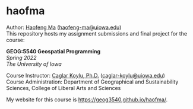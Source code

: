 # haofma
Author: [Haofeng Ma](https://clas.uiowa.edu/polisci/people/haofeng-ma) (haofeng-ma@uiowa.edu)
<br>This repository hosts my assignment submissions and final project for the course:

**GEOG:5540 Geospatial Programming**
<br>*Spring 2022*
<br>*The University of Iowa*


Course Instructor: [Caglar Koylu, Ph.D.](https://clas.uiowa.edu/geography/people/caglar-koylu) (caglar-koylu@uiowa.edu)
<br>Course Administration: Department of Geographical and Sustainability Sciences, College of Liberal Arts and Sciences


My website for this course is https://geog3540.github.io/haofma/.
